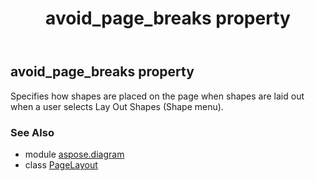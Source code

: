 ﻿---
title: avoid_page_breaks property
second_title: Aspose.Diagram for Python via .NET API References
description: 
type: docs
weight: 50
url: /python-net/aspose.diagram/pagelayout/avoid_page_breaks/
is_root: false
---

## avoid_page_breaks property


Specifies how shapes are placed on the page when shapes are laid out when a user selects Lay Out Shapes (Shape menu).

### See Also
* module [aspose.diagram](../../)
* class [PageLayout](/diagram/python-net/aspose.diagram/pagelayout)

